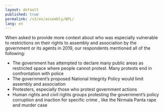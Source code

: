```yaml
---
layout: default
published: true
permalink: /v3/en/assembly/NPL/
lang: en
---
```


When asked to provide more context about who was especially vulnerable to restrictions on their rights to assembly and association by the government or its agents in 2019, our respondents mentioned all of the following:
-	The government has attempted to declare many public areas as restricted space where people cannot protest. Many protests end in confrontation with police
-	The government’s proposed National Integrity Policy would limit assembly and association 
-	Protesters, especially those who protest government actions
-	Human rights and civil rights groups protesting the government’s policy corruption and inaction for specific crime , like the Nirmala Panta rape and murder case

